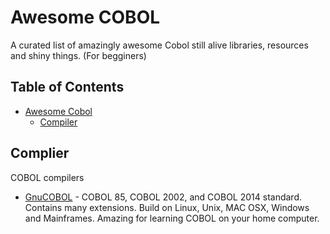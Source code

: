 # Awesome COBOL
A curated list of amazingly awesome Cobol still alive libraries, resources and shiny things. (For begginers)

## Table of Contents
- [Awesome Cobol](#awesome-cobol)
    - [Compiler](#compiler)

## Complier

COBOL compilers

- [GnuCOBOL](https://gnucobol.sourceforge.io/) - COBOL 85, COBOL 2002, and COBOL 2014 standard. Contains many extensions. Build on Linux, Unix, MAC OSX, Windows and Mainframes. Amazing for learning COBOL on your home computer.